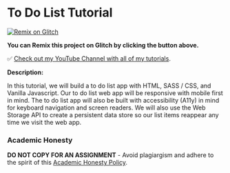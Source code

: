 # To Do List Tutorial

[![Remix on Glitch](https://cdn.glitch.com/2703baf2-b643-4da7-ab91-7ee2a2d00b5b%2Fremix-button.svg)](https://glitch.com/edit/#!/import/github/gitdagray/to_do_list_tutorial)

**You can Remix this project on Glitch by clicking the button above.**

✅ [Check out my YouTube Channel with all of my tutorials](https://www.freecodecamp.org/news/academic-honesty-policy/).

**Description:**

In this tutorial, we will build a to do list app with HTML, SASS / CSS, and Vanilla Javascript. Our to do list web app will be responsive with mobile first in mind. The to do list app will also be built with accessibility (A11y) in mind for keyboard navigation and screen readers. We will also use the Web Storage API to create a persistent data store so our list items reappear any time we visit the web app.

### Academic Honesty

**DO NOT COPY FOR AN ASSIGNMENT** - Avoid plagiargism and adhere to the spirit of this [Academic Honesty Policy](https://www.freecodecamp.org/news/academic-honesty-policy/).
